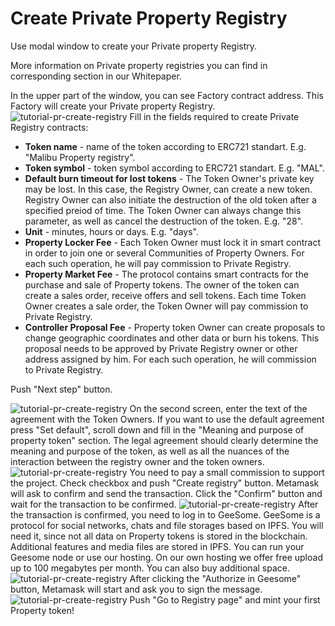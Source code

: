 <!--- 
 * Copyright ©️ 2018 Galt•Core Blockchain Company
  Nikolai Popeka [Basic Agreement](ipfs/QmaCiXUmSrP16Gz8Jdzq6AJESY1EAANmmwha15uR3c1bsS).
  
  URL: https://app.galtproject.io/#/mainnet/ppr-registry/all
  
--->

# Create Private Property Registry
Use  modal window to create your Private property Registry.

More information on Private property registries you can find in corresponding section in our Whitepaper. 

In the upper part of the window, you can see Factory contract address. This Factory will create your Private property Registry.
![tutorial-pr-create-registry](https://raw.githubusercontent.com/galtproject/galtproject-docs/master/examples/en/images/tutorial-pr-create-registry.png)
Fill in the fields required to create Private Registry contracts:
- **Token name** - name of the token according to ERC721 standart. E.g. "Malibu Property registry".
- **Token symbol** - token symbol according to ERC721 standart. E.g. "MAL".
- **Default burn timeout for lost tokens** - The Token Owner's private key may be lost. In this case, the Registry Owner, can create a new token. Registry Owner can also initiate the destruction of the old token after a specified preiod of time. The Token Owner can always change this parameter, as well as cancel the destruction of the token. E.g. "28".
- **Unit** - minutes, hours or days. E.g. "days".
- **Property Locker Fee** - Each Token Owner must lock it in smart contract in order to join one or several Communities of Property Owners. For each such operation, he will pay commission to Private Registry.
- **Property Market Fee** - The protocol contains smart contracts for the purchase and sale of Property tokens. The owner of the token can create a sales order, receive offers and sell tokens. Each time Token Owner creates a sale order, the Token Owner will pay commission to Private Registry.
- **Controller Proposal Fee** - Property token Owner can create proposals to change geographic coordinates and other data or burn his tokens. This proposal needs to be approved by Private Registry owner or other address assigned by him. For each such operation, he will commission to Private Registry.

Push "Next step" button.

![tutorial-pr-create-registry](https://raw.githubusercontent.com/galtproject/galtproject-docs/master/examples/en/images/tutorial-pr-create-registry-2.png)
On the second screen, enter the text of the agreement with the Token Owners. If you want to use the default agreement press "Set default", scroll down and fill in the "Meaning and purpose of property token" section. The legal agreement should clearly determine the meaning and purpose of the token, as well as all the nuances of the interaction between the registry owner and the token owners.
![tutorial-pr-create-registry](https://raw.githubusercontent.com/galtproject/galtproject-docs/master/examples/en/images/tutorial-pr-create-registry-3.png)
You need to pay a small commission to support the project. Check checkbox and push "Create registry" button. Metamask will ask to confirm and send the transaction. Click the "Confirm" button and wait for the transaction to be confirmed. 
![tutorial-pr-create-registry](https://raw.githubusercontent.com/galtproject/galtproject-docs/master/examples/en/images/tutorial-pr-create-registry-4.png)
After the transaction is confirmed, you need to log in to GeeSome. GeeSome is a protocol for social networks, chats and file storages based on IPFS. You will need it, since not all data on Property tokens is stored in the blockchain. Additional features and media files are stored in IPFS. 
You can run your Geesome node or use our hosting. On our own hosting we offer free upload up to 100 megabytes per month. You can also buy additional space.
![tutorial-pr-create-registry](https://raw.githubusercontent.com/galtproject/galtproject-docs/master/examples/en/images/tutorial-pr-create-registry-5.png)
After clicking the "Authorize in Geesome" button, Metamask will start and ask you to sign the message.
![tutorial-pr-create-registry](https://raw.githubusercontent.com/galtproject/galtproject-docs/master/examples/en/images/tutorial-pr-create-registry-6.png)
Push "Go to Registry page" and mint your first Property token!




